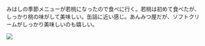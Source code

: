 みはしの季節メニューが若桃になったので食べに行く。若桃は初めて食べたが、しっかり桃の味がして美味しい。缶詰に近い感じ。あんみつ屋だが、ソフトクリームがしっかり美味しいのも嬉しい。

![](https://photos.old.apkas.net/medium/202504/20250420-D1000125.webp)
